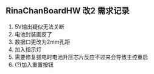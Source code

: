 ## RinaChanBoardHW 改2 需求记录
1. 5V输出疑似无法关断
2. 电池封装画反了
3. 数据口更改为2mm孔距
4. 加入指示灯
5. 需要修复拔电时电池升压芯片反应不过来会导致主控重启
6. (?)加入重置按钮